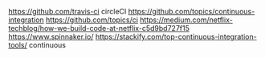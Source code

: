 https://github.com/travis-ci
circleCI
https://github.com/topics/continuous-integration
https://github.com/topics/ci
https://medium.com/netflix-techblog/how-we-build-code-at-netflix-c5d9bd727f15
https://www.spinnaker.io/
https://stackify.com/top-continuous-integration-tools/
continuous
